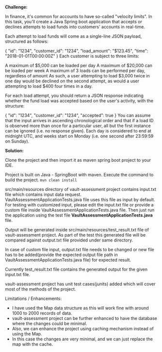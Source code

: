 **Challenge:**

In finance, it's common for accounts to have so-called "velocity limits". In this task, you'll create a Java Spring boot application that accepts or declines attempts to load funds into customers' accounts in real-time.

Each attempt to load funds will come as a single-line JSON payload, structured as follows:

{
"id": "1234",
"customer_id": "1234",
"load_amount": "$123.45",
"time": "2018-01-01T00:00:00Z"
}
Each customer is subject to three limits:

A maximum of $5,000 can be loaded per day
A maximum of $20,000 can be loaded per week
A maximum of 3 loads can be performed per day, regardless of amount
As such, a user attempting to load $3,000 twice in one day would be declined on the second attempt, as would a user attempting to load $400 four times in a day.

For each load attempt, you should return a JSON response indicating whether the fund load was accepted based on the user's activity, with the structure:

{ "id": "1234", "customer_id": "1234", "accepted": true }
You can assume that the input arrives in ascending chronological order and that if a load ID is observed more than once for a particular user, all but the first instance can be ignored (i.e. no response given). Each day is considered to end at midnight UTC, and weeks start on Monday (i.e. one second after 23:59:59 on Sunday).

**Solution:**

Clone the project and then import it as maven spring boot project to your IDE.

Project is built on Java - SpringBoot with maven.
Execute the command to build the project.
`mvn clean install`

src/main/resources directory of vault-assessment project contains input.txt file which contains input data request.
VaultAssessmentApplicationTests.java file uses this file as input by default. 
For testing with customized input, please edit the input.txt file or provide a custom file inside VaultAssessmentApplicationTests.java file.
Then just run the application using the test file **VaultAssessmentApplicationTests.java** file.

Output will be generated inside src/main/resources/test_result.txt file of vault-assessment project.
As part of the test this generated file will be compared against output.txt file provided under same directory.

In case of custom file input, output.txt file needs to be changed or new file has to be added(provide the expected output file path in VaultAssessmentApplicationTests.java file) for expected result.

Currently test_result.txt file contains the generated output for the given input.txt file.

vault-assessment project has unit test cases(junits) added which will cover most of the methods of the project.

Limitations / Enhancements:

- I have used the Map data structure as this will work fine with around 1000 to 2000 records of data.
- vault-assessment project can be further enhanced to have the database where the changes could be minimal.
- Also, we can enhance the project using caching mechanism instead of using the Map. 
- In this case the changes are very minimal, and we can just replace the map with the cache.

